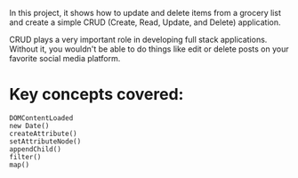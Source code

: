 In this project, it shows how to update and delete items from a grocery list and create a simple CRUD (Create, Read, Update, and Delete) application.

CRUD plays a very important role in developing full stack applications. Without it, you wouldn't be able to do things like edit or delete posts on your favorite social media platform.  

# Key concepts covered:
```
DOMContentLoaded
new Date()
createAttribute()
setAttributeNode()
appendChild()
filter()
map()
```